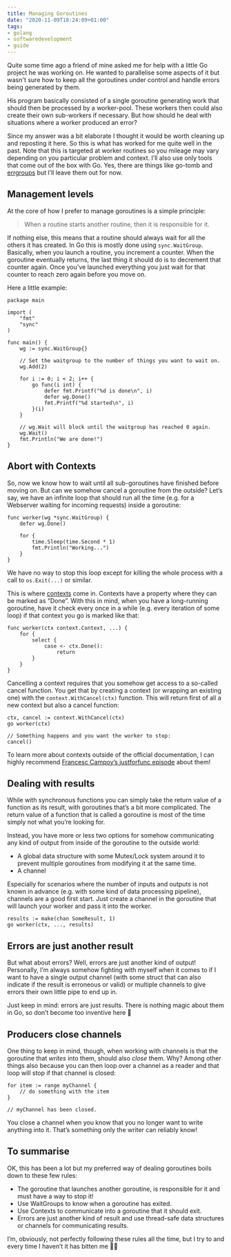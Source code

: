 ```yaml
---
title: Managing Goroutines
date: "2020-11-09T18:24:09+01:00"
tags:
- golang
- softwaredevelopment
- guide
---
```


Quite some time ago a friend of mine asked me for help with a little Go project he was working on. He wanted to parallelise some aspects of it but wasn't sure how to keep all the goroutines under control and handle errors being generated by them.

His program basically consisted of a single goroutine generating work that should then be processed by a worker-pool. These workers then could also create their own sub-workers if necessary. But how should he deal with situations where a worker produced an error?

Since my answer was a bit elaborate I thought it would be worth cleaning up and reposting it here. So this is what has worked for me quite well in the past. Note that this is targeted at worker routines so you mileage may vary depending on you particular problem and context. I’ll also use only tools that come out of the box with Go. Yes, there are things like go-tomb and [errgroups](https://pkg.go.dev/golang.org/x/sync/errgroup?tab=doc) but I’ll leave them out for now.

## Management levels

At the core of how I prefer to manage goroutines is a simple principle:

> When a routine starts another routine, then it is responsible for it.

If nothing else, this means that a routine should always wait for all the others it has created. In Go this is mostly done using `sync.WaitGroup`. Basically, when you launch a routine, you increment a counter. When the goroutine eventually returns, the last thing it should do is to decrement that counter again. Once you've launched everything you just wait for that counter to reach zero again before you move on.

Here a little example:

	package main
	
	import (
		"fmt"
		"sync"
	)
	
	func main() {
		wg := sync.WaitGroup{}
	
		// Set the waitgroup to the number of things you want to wait on.
		wg.Add(2)
	
		for i := 0; i < 2; i++ {
			go func(i int) {
				defer fmt.Printf("%d is done\n", i)
				defer wg.Done()
				fmt.Printf("%d started\n", i)
			}(i)
		}
	
		// wg.Wait will block until the waitgroup has reached 0 again.
		wg.Wait()
		fmt.Println("We are done!")
	}
	

## Abort with Contexts

So, now we know how to wait until all sub-goroutines have finished before moving on. But can we somehow cancel a goroutine from the outside? Let’s say, we have an infinite loop that should run all the time (e.g. for a Webserver waiting for incoming requests) inside a goroutine:

	func worker(wg *sync.WaitGroup) {
		defer wg.Done()
	
		for {
			time.Sleep(time.Second * 1)
			fmt.Println("Working...")
		}
	}

We have no way to stop this loop except for killing the whole process with a call to `os.Exit(...)` or similar.

This is where [contexts](https://golang.org/pkg/context/) come in. Contexts have a property where they can be marked as “Done”. With this in mind, when you have a long-running goroutine, have it check every once in a while (e.g. every iteration of some loop) if that context you go is marked like that:

	func worker(ctx context.Context, ...) {
		for {
			select {
				case <- ctx.Done():
					return
			}
		}
	}

Cancelling a context requires that you somehow get access to a so-called cancel function. You get that by creating a context (or wrapping an existing one) with the `context.WithCancel(ctx)` function. This will return first of all a new context but also a cancel function:

	ctx, cancel := context.WithCancel(ctx)
	go worker(ctx)
	
	// Something happens and you want the worker to stop:
	cancel()

To learn more about contexts outside of the official documentation, I can highly recommend [Francesc Campoy’s justforfunc episode](https://www.youtube.com/watch?v=LSzR0VEraWw&list=PL64wiCrrxh4Jisi7OcCJIUpguV_f5jGnZ&index=35&t=20s) about them!


## Dealing with results

While with synchronous functions you can simply take the return value of a function as its result, with goroutines that’s a bit more complicated. The return value of a function that is called a goroutine is most of the time simply not what you’re looking for.

Instead, you have more or less two options for somehow communicating any kind of output from inside of the goroutine to the outside world:

- A global data structure with some Mutex/Lock system around it to prevent multiple goroutines from modifying it at the same time.
- A channel

Especially for scenarios where the number of inputs and outputs is not known in advance (e.g. with some kind of data processing pipeline), channels are a good first start. Just create a channel in the goroutine that will launch your worker and pass it into the worker.

	results := make(chan SomeResult, 1)
	go worker(ctx, ..., results)


## Errors are just another result

But what about errors? Well, errors are just another kind of output! Personally, I’m always somehow fighting with myself when it comes to if I want to have a single output channel (with some struct that can also indicate if the result is erroneous or valid) or multiple channels to give errors their own little pipe to end up in.

Just keep in mind: errors are just results. There is nothing magic about them in Go, so don’t become too inventive here 🙂

## Producers close channels

One thing to keep in mind, though, when working with channels is that the goroutine that *writes* into them, should also *close* them. Why? Among other things also because you can then loop over a channel as a reader and that loop will stop if that channel is closed:

	for item := range myChannel {
		// do something with the item
	}
	
	// myChannel has been closed.

You close a channel when you know that you no longer want to write anything into it. That’s something only the writer can reliably know!

## To summarise

OK, this has been a lot but my preferred way of dealing goroutines boils down to these few rules:

- The goroutine that launches another goroutine, is responsible for it and must have a way to stop it!
- Use WaitGroups to know when a goroutine has exited.
- Use Contexts to communicate into a goroutine that it should exit.
- Errors are just another kind of result and use thread-safe data structures or channels for communicating results.

I’m, obviously, not perfectly following these rules all the time, but I try to and every time I haven’t it has bitten me 🤷‍♂️
